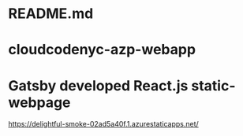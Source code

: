 # README.md
# cloudcodenyc-azp-webapp
# Gatsby developed React.js static-webpage

https://delightful-smoke-02ad5a40f.1.azurestaticapps.net/
